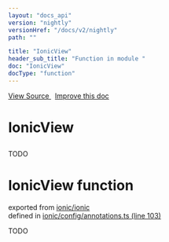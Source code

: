 ```yaml
---
layout: "docs_api"
version: "nightly"
versionHref: "/docs/v2/nightly"
path: ""

title: "IonicView"
header_sub_title: "Function in module "
doc: "IonicView"
docType: "function"
---
```



<div class="improve-docs">
  <a href='http://github.com/driftyco/ionic/tree/master/#L'>
    View Source
  </a>
  &nbsp;
  <a href='http://github.com/driftyco/ionic/edit/master/#L'>
    Improve this doc
  </a>
</div>




<h1 class="api-title">

  IonicView



</h1>





TODO



<h1 class="class export">IonicView <span class="type">function</span></h1>
<p class="module">exported from <a href='undefined'>ionic/ionic</a><br/>
defined in <a href="https://github.com/driftyco/ionic2/tree/master/ionic/config/annotations.ts#L103-L115">ionic/config/annotations.ts (line 103)</a>
</p>
<p><p>TODO</p>
</p>

